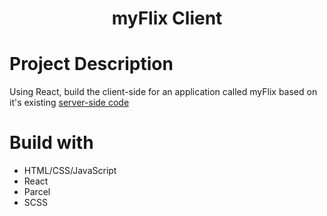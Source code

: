 <h1 align="center">myFlix Client</h1>

# Project Description
Using React, build the client-side for an application called myFlix based on it's existing [server-side code](https://github.com/jimmychen97/myFlix-server)

# Build with
- HTML/CSS/JavaScript
- React
- Parcel
- SCSS

